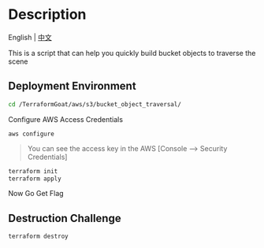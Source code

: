 # Description

English | [中文](./README_CN.md)

This is a script that can help you quickly build bucket objects to traverse the scene

## Deployment Environment

```bash
cd /TerraformGoat/aws/s3/bucket_object_traversal/
```

Configure AWS Access Credentials

```shell
aws configure
```

> You can see the access key in the AWS [Console --> Security Credentials]

```bash
terraform init
terraform apply
```

Now Go Get Flag

## Destruction Challenge

```bash
terraform destroy
```
